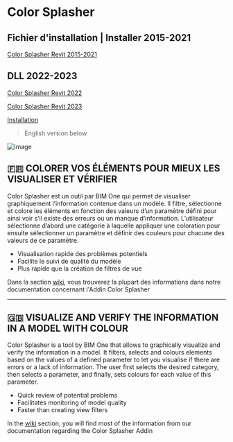 # Color Splasher

## Fichier d'installation | Installer 2015-2021

[Color Splasher Revit 2015-2021](https://github.com/bimone/addins-colorsplasher/releases/download/21.0.0.0/BIMOneColorSplasher.21.0.0.msi)

## DLL 2022-2023

[Color Splasher Revit 2022](https://github.com/floriangouy/addins-colorsplasher/releases/download/v23.0.0.0/ColorSplasher2022.zip)

[Color Splasher Revit 2023](https://github.com/floriangouy/addins-colorsplasher/releases/download/v23.0.0.0/ColorSplasher2023.zip)

[Installation](https://github.com/bimone/addins-colorsplasher/wiki/Installation-2022-2023)


> English version below

![image](https://user-images.githubusercontent.com/7872003/125590461-1b64eed6-f2a9-4428-b3e5-e5ab0ef012de.png)

## :fr: COLORER VOS ÉLÉMENTS POUR MIEUX LES VISUALISER ET VÉRIFIER

Color Splasher est un outil par BIM One qui permet de visualiser graphiquement l’information contenue dans un modèle. Il filtre, sélectionne et colore les éléments en fonction des valeurs d’un paramètre défini pour ainsi voir s’il existe des erreurs ou un manque d’information. L’utilisateur sélectionne d’abord une catégorie à laquelle appliquer une coloration pour ensuite sélectionner un paramètre et définir des couleurs pour chacune des valeurs de ce paramètre.

- Visualisation rapide des problèmes potentiels
- Facilite le suivi de qualité du modèle
- Plus rapide que la création de filtres de vue

Dans la section [wiki](https://github.com/bimone/addins-colorsplasher/wiki), vous trouverez la plupart des informations dans notre documentation concernant l'Addin Color Splasher

---

## :gb: VISUALIZE AND VERIFY THE INFORMATION IN A MODEL WITH COLOUR

Color Splasher is a tool by BIM One that allows to graphically visualize and verify the information in a model. It filters, selects and colours elements based on the values of a defined parameter to let you visualise if there are errors or a lack of information. The user first selects the desired category, then selects a parameter, and finally, sets colours for each value of this parameter.

- Quick review of potential problems
- Facilitates monitoring of model quality
- Faster than creating view filters

In the [wiki](https://github.com/bimone/addins-colorsplasher/wiki) section, you will find most of the information from our documentation regarding the Color Splasher Addin
